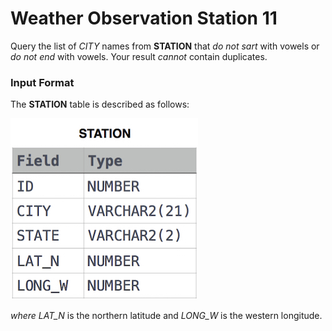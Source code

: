 # Weather Observation Station 11
Query the list of *CITY* names from **STATION** that *do not sart* with vowels or *do not end* with vowels. Your result *cannot* contain duplicates.
### Input Format
The **STATION** table is described as follows:

![STATION Table](image.jpg)

*where LAT_N* is the northern latitude and *LONG_W* is the western longitude.